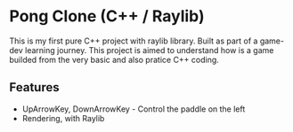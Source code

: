 # Pong Clone (C++ / Raylib)
This is my first pure C++ project with raylib library. Built as part of a game-dev learning journey.
This project is aimed to understand how is a game builded from the very basic and also pratice C++ coding.

## Features
- UpArrowKey, DownArrowKey - Control the paddle on the left
- Rendering, with Raylib 
